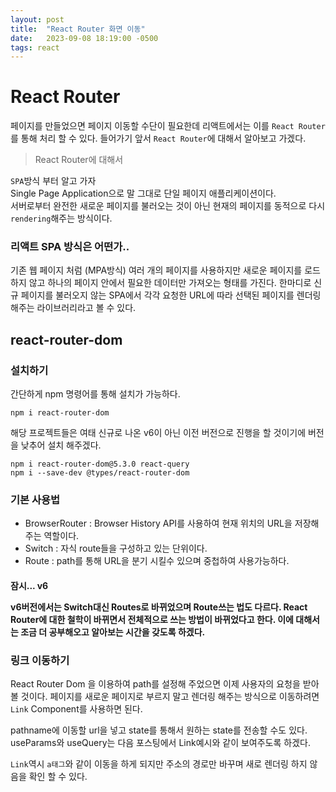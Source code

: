 ```yaml
---
layout: post
title:  "React Router 화면 이동"
date:   2023-09-08 18:19:00 -0500
tags: react
---
```

 
# React Router

페이지를 만들었으면 페이지 이동할 수단이 필요한데 리액트에서는 이를 `React Router`를 통해 처리 할 수 있다.
들어가기 앞서 `React Router`에 대해서 알아보고 가겠다.

 > React Router에 대해서

`SPA`방식 부터 알고 가자<br/>
Single Page Application으로 말 그대로 단일 페이지 애플리케이션이다.<br/>
서버로부터 완전한 새로운 페이지를 불러오는 것이 아닌 현재의 페이지를 동적으로 다시 `rendering`해주는 방식이다.<br/>

### 리액트 SPA 방식은 어떤가..<br/>
기존 웹 페이지 처럼 (MPA방식) 여러 개의 페이지를 사용하지만 새로운 페이지를 로드하지 않고 하나의 페이지 안에서 필요한 데이터만 가져오는 형태를 가진다.
한마디로 신규 페이지를 불러오지 않는 SPA에서 각각 요청한 URL에 따라 선택된 페이지를 렌더링 해주는 라이브러리라고 볼 수 있다.


## react-router-dom

### 설치하기
간단하게 npm 명령어를 통해 설치가 가능하다.
```
npm i react-router-dom
```
해당 프로젝트들은 여태 신규로 나온 v6이 아닌 이전 버전으로 진행을 할 것이기에 버전을 낮추어 설치 해주겠다.
```
npm i react-router-dom@5.3.0 react-query
npm i --save-dev @types/react-router-dom
```

### 기본 사용법

<script src="https://gist.github.com/Flen-E/4be395d2d35d0eabedd89bacde6331ce.js"></script>

* BrowserRouter : Browser History API를 사용하여 현재 위치의 URL을 저장해주는 역할이다.
* Switch : 자식 route들을 구성하고 있는 단위이다.
* Route : path를 통해 URL을 분기 시킬수 있으며 중첩하여 사용가능하다.

<h4/> 잠시... v6<br/>

v6버전에서는 Switch대신 Routes로 바뀌었으며 Route쓰는 법도 다르다. React Router에 대한 철학이 바뀌면서 전체적으로 쓰는 방법이 바뀌었다고 한다.
이에 대해서는 조금 더 공부해오고 알아보는 시간을 갖도록 하겠다.

### 링크 이동하기
React Router Dom 을 이용하여 path를 설정해 주었으면 이제 사용자의 요청을 받아 볼 것이다.
페이지를 새로운 페이지로 부르지 말고 렌더링 해주는 방식으로 이동하려면 `Link` Component를 사용하면 된다.
  
  <script src="https://gist.github.com/Flen-E/96a35bb0f7084be22d445687ee802c43.js"></script>
  
pathname에 이동할 url을 넣고 state를 통해서 원하는 state를 전송할 수도 있다. 
useParams와 useQuery는 다음 포스팅에서 Link예시와 같이 보여주도록 하겠다.

`Link`역시 `a태그`와 같이 이동을 하게 되지만 주소의 경로만 바꾸며 새로 렌더링 하지 않음을 확인 할 수 있다.


